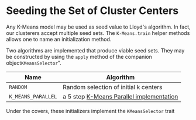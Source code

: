 # Seeding the Set of Cluster Centers

Any K-Means model may be used as seed value to Lloyd's algorithm. In fact, our clusterers accept multiple seed sets. The `K-Means.train` helper methods allows one to name an initialization method.

Two algorithms are implemented that produce viable seed sets. They may be constructed by using the `apply` method of the companion object`KMeansSelector`".

| Name               | Algorithm                                                                                               |
| ------------------ | ------------------------------------------------------------------------------------------------------- |
| `RANDOM`           | Random selection of initial k centers                                                                   |
| `K_MEANS_PARALLEL` | a 5 step [K-Means Parallel implementation](http://theory.stanford.edu/\~sergei/papers/vldb12-kmpar.pdf) |

Under the covers, these initializers implement the `KMeansSelector` trait
